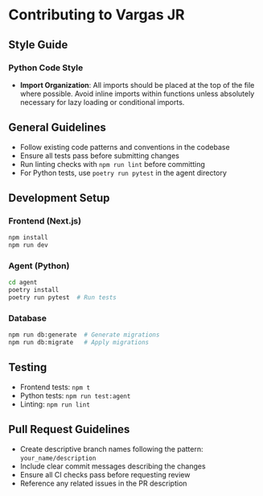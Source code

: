 # Contributing to Vargas JR

## Style Guide

### Python Code Style

- **Import Organization**: All imports should be placed at the top of the file where possible. Avoid inline imports within functions unless absolutely necessary for lazy loading or conditional imports.

## General Guidelines

- Follow existing code patterns and conventions in the codebase
- Ensure all tests pass before submitting changes
- Run linting checks with `npm run lint` before committing
- For Python tests, use `poetry run pytest` in the agent directory

## Development Setup

### Frontend (Next.js)
```bash
npm install
npm run dev
```

### Agent (Python)
```bash
cd agent
poetry install
poetry run pytest  # Run tests
```

### Database
```bash
npm run db:generate  # Generate migrations
npm run db:migrate   # Apply migrations
```

## Testing

- Frontend tests: `npm t`
- Python tests: `npm run test:agent`
- Linting: `npm run lint`

## Pull Request Guidelines

- Create descriptive branch names following the pattern: `your_name/description`
- Include clear commit messages describing the changes
- Ensure all CI checks pass before requesting review
- Reference any related issues in the PR description
